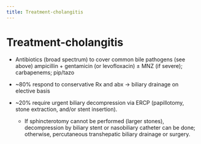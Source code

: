 ```yaml
---
title: Treatment-cholangitis
---
```

# Treatment-cholangitis


* Antibiotics (broad spectrum) to cover common bile pathogens (see above) ampicillin + gentamicin (or levofloxacin) ± MNZ (if severe); carbapenems; pip/tazo
 
* ~80% respond to conservative Rx and abx → biliary drainage on elective basis
 
* ~20% require urgent biliary decompression via ERCP (papillotomy, stone extraction, and/or stent insertion).
	* If sphincterotomy cannot be performed (larger stones), decompression by biliary stent or nasobiliary catheter can be done; otherwise, percutaneous transhepatic biliary drainage or surgery.
